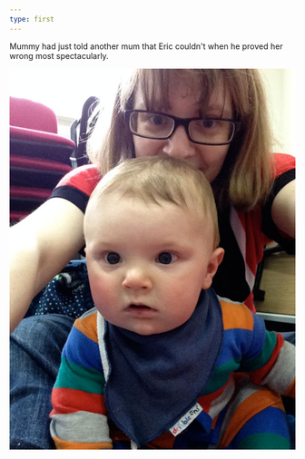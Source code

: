 ```yaml
---
type: first
---
```


Mummy had just told another mum that Eric couldn't when he proved her wrong most spectacularly.

![Sat up](img/photos/2014-03-19-sat-up.jpg)